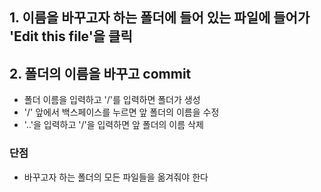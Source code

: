 ## 1. 이름을 바꾸고자 하는 폴더에 들어 있는 파일에 들어가 'Edit this file'을 클릭


## 2. 폴더의 이름을 바꾸고 commit

- 폴더 이름을 입력하고 '/'를 입력하면 폴더가 생성
- '/' 앞에서 백스페이스를 누르면 앞 폴더의 이름을 수정
- '..'을 입력하고 '/'을 입력하면 앞 폴더의 이름 삭제

### 단점
- 바꾸고자 하는 폴더의 모든 파일들을 옮겨줘야 한다
